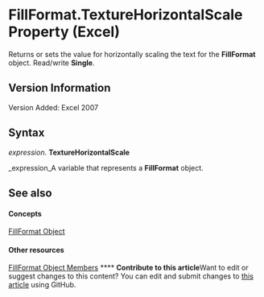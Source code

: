 
# FillFormat.TextureHorizontalScale Property (Excel)

Returns or sets the value for horizontally scaling the text for the  **FillFormat** object. Read/write **Single**.


## Version Information

Version Added: Excel 2007 


## Syntax

 _expression_. **TextureHorizontalScale**

 _expression_A variable that represents a  **FillFormat** object.


## See also


#### Concepts


 [FillFormat Object](b602e09e-97ab-bfbe-1796-bc44ebb7dc28.md)
#### Other resources


 [FillFormat Object Members](da1a1680-4b9d-c6fb-6562-bf1ec9f57921.md)
****   **Contribute to this article**Want to edit or suggest changes to this content? You can edit and submit changes to  [this article](https://github.com/jhershey00/VBA_Excel_Test/OpenXMLCon/articles/3203bf4e-1829-718d-cc7a-c80429fd4875.md) using GitHub.

